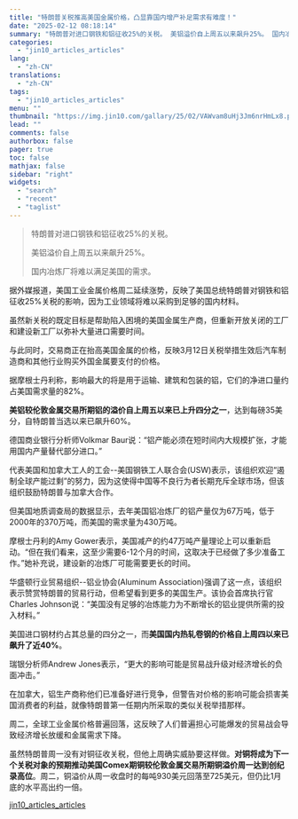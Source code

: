 ```yaml
---
title: "特朗普关税推高美国金属价格，凸显靠国内增产补足需求有难度！"
date: "2025-02-12 08:18:14"
summary: "特朗普对进口钢铁和铝征收25%的关税。 美铝溢价自上周五以来飙升25%。 国内冶炼厂将难以满足美国..."
categories:
  - "jin10_articles_articles"
lang:
  - "zh-CN"
translations:
  - "zh-CN"
tags:
  - "jin10_articles_articles"
menu: ""
thumbnail: "https://img.jin10.com/gallary/25/02/VAWvam8uHj3Jm6nrHmLx8.png/lite"
lead: ""
comments: false
authorbox: false
pager: true
toc: false
mathjax: false
sidebar: "right"
widgets:
  - "search"
  - "recent"
  - "taglist"
---
```


> 特朗普对进口钢铁和铝征收25%的关税。
> 
> 美铝溢价自上周五以来飙升25%。
> 
> 国内冶炼厂将难以满足美国的需求。

据外媒报道，美国工业金属价格周二延续涨势，反映了美国总统特朗普对钢铁和铝征收25%关税的影响，因为工业领域将难以采购到足够的国内材料。

虽然新关税的既定目标是帮助陷入困境的美国金属生产商，但重新开放关闭的工厂和建设新工厂以弥补大量进口需要时间。

与此同时，交易商正在抬高美国金属的价格，反映3月12日关税举措生效后汽车制造商和其他行业购买外国金属要支付的价格。

据摩根士丹利称，影响最大的将是用于运输、建筑和包装的铝，它们的净进口量约占美国需求量的82%。

**美铝较伦敦金属交易所期铝的溢价自上周五以来已上升四分之一**，达到每磅35美分，自特朗普当选以来已飙升60%。

德国商业银行分析师Volkmar Baur说：“铝产能必须在短时间内大规模扩张，才能用国内产量替代部分进口。”

代表美国和加拿大工人的工会--美国钢铁工人联合会(USW)表示，该组织欢迎“遏制全球产能过剩”的努力，因为这使得中国等不良行为者长期充斥全球市场，但该组织鼓励特朗普与加拿大合作。

但美国地质调查局的数据显示，去年美国铝冶炼厂的铝产量仅为67万吨，低于2000年的370万吨，而美国的需求量为430万吨。

摩根士丹利的Amy Gower表示，美国减产的约47万吨产量理论上可以重新启动。“但在我们看来，这至少需要6-12个月的时间，这取决于已经做了多少准备工作。”她补充说，建设新的冶炼厂可能需要更长的时间。

华盛顿行业贸易组织--铝业协会(Aluminum Association)强调了这一点，该组织表示赞赏特朗普的贸易行动，但希望看到更多的美国生产。该协会首席执行官Charles Johnson说：“美国没有足够的冶炼能力为不断增长的铝业提供所需的投入材料。”

美国进口钢材约占其总量的四分之一，而**美国国内热轧卷钢的价格自上周四以来已飙升了近40%**。

瑞银分析师Andrew Jones表示，“更大的影响可能是贸易战升级对经济增长的负面冲击。”

在加拿大，铝生产商称他们已准备好进行竞争，但警告对价格的影响可能会损害美国消费者的利益，就像特朗普第一任期内所采取的类似关税举措那样。

周二，全球工业金属价格普遍回落，这反映了人们普遍担心可能爆发的贸易战会导致经济增长放缓和金属需求下降。

虽然特朗普周一没有对铜征收关税，但他上周确实威胁要这样做。**对铜将成为下一个关税对象的预期推动美国Comex期铜较伦敦金属交易所期铜溢价周一达到创纪录高位**。周二，铜溢价从周一收盘时的每吨930美元回落至725美元，但仍比1月底的水平高出约一倍。

[jin10_articles_articles](https://xnews.jin10.com/details/162724)

